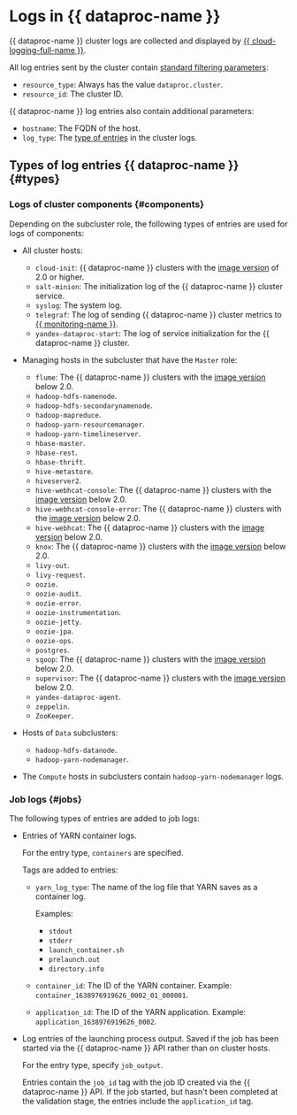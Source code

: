 # Logs in {{ dataproc-name }}

{{ dataproc-name }} cluster logs are collected and displayed by [{{ cloud-logging-full-name }}](../../logging/).

All log entries sent by the cluster contain [standard filtering parameters](../../logging/concepts/filter.md):

* `resource_type`: Always has the value `dataproc.cluster`.
* `resource_id`: The cluster ID.

{{ dataproc-name }} log entries also contain additional parameters:

* `hostname`: The FQDN of the host.
* `log_type`: The [type of entries](#log-types) in the cluster logs.

## Types of log entries {{ dataproc-name }} {#types}

### Logs of cluster components {#components}

Depending on the subcluster role, the following types of entries are used for logs of components:

* All cluster hosts:
   * `cloud-init`: {{ dataproc-name }} clusters with the [image version](../concepts/environment.md) of 2.0 or higher.
   * `salt-minion`: The initialization log of the {{ dataproc-name }} cluster service.
   * `syslog`: The system log.
   * `telegraf`: The log of sending {{ dataproc-name }} cluster metrics to [{{ monitoring-name }}](../../monitoring/).
   * `yandex-dataproc-start`: The log of service initialization for the {{ dataproc-name }} cluster.

* Managing hosts in the subcluster that have the `Master` role:
   * `flume`: The {{ dataproc-name }} clusters with the [image version](../concepts/environment.md) below 2.0.
   * `hadoop-hdfs-namenode`.
   * `hadoop-hdfs-secondarynamenode`.
   * `hadoop-mapreduce`.
   * `hadoop-yarn-resourcemanager`.
   * `hadoop-yarn-timelineserver`.
   * `hbase-master`.
   * `hbase-rest`.
   * `hbase-thrift`.
   * `hive-metastore`.
   * `hiveserver2`.
   * `hive-webhcat-console`: The {{ dataproc-name }} clusters with the [image version](../concepts/environment.md) below 2.0.
   * `hive-webhcat-console-error`: The {{ dataproc-name }} clusters with the [image version](../concepts/environment.md) below 2.0.
   * `hive-webhcat`: The {{ dataproc-name }} clusters with the [image version](../concepts/environment.md) below 2.0.
   * `knox`: The {{ dataproc-name }} clusters with the [image version](../concepts/environment.md) below 2.0.
   * `livy-out`.
   * `livy-request`.
   * `oozie`.
   * `oozie-audit`.
   * `oozie-error`.
   * `oozie-instrumentation`.
   * `oozie-jetty`.
   * `oozie-jpa`.
   * `oozie-ops`.
   * `postgres`.
   * `sqoop`: The {{ dataproc-name }} clusters with the [image version](../concepts/environment.md) below 2.0.
   * `supervisor`: The {{ dataproc-name }} clusters with the [image version](../concepts/environment.md) below 2.0.
   * `yandex-dataproc-agent`.
   * `zeppelin`.
   * `ZooKeeper`.

* Hosts of `Data` subclusters:
   * `hadoop-hdfs-datanode`.
   * `hadoop-yarn-nodemanager`.

* The `Compute` hosts in subclusters contain `hadoop-yarn-nodemanager` logs.

### Job logs {#jobs}

The following types of entries are added to job logs:

* Entries of YARN container logs.

  For the entry type, `containers` are specified.

  Tags are added to entries:
    * `yarn_log_type`: The name of the log file that YARN saves as a container log.

       Examples:
         * `stdout`
         * `stderr`
         * `launch_container.sh`
         * `prelaunch.out`
         * `directory.info`
    * `container_id`: The ID of the YARN container. Example: `container_1638976919626_0002_01_000001`.
    * `application_id`: The ID of the YARN application. Example: `application_1638976919626_0002`.

* Log entries of the launching process output. Saved if the job has been started via the {{ dataproc-name }} API rather than on cluster hosts.

  For the entry type, specify `job_output`.

  Entries contain the `job_id` tag with the job ID created via the {{ dataproc-name }} API. If the job started, but hasn't been completed at the validation stage, the entries include the `application_id` tag.
